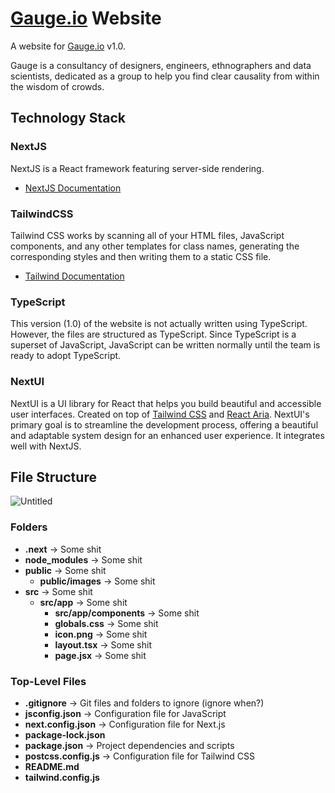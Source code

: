 # [Gauge.io](http://Gauge.io) Website

A website for [Gauge.io](http://Gauge.io) v1.0.

Gauge is a consultancy of designers, engineers, ethnographers and data scientists, dedicated as a group to help you find clear causality from within the wisdom of crowds.

## Technology Stack

### NextJS

NextJS is a React framework featuring server-side rendering.

- [NextJS Documentation](https://nextjs.org/docs)

### TailwindCSS

Tailwind CSS works by scanning all of your HTML files, JavaScript components, and any other templates for class names, generating the corresponding styles and then writing them to a static CSS file.

- [Tailwind Documentation](https://tailwindcss.com/docs/installation)

### TypeScript

This version (1.0) of the website is not actually written using TypeScript. However, the files are structured as TypeScript. Since TypeScript is a superset of JavaScript, JavaScript can be written normally until the team is ready to adopt TypeScript.

### NextUI

NextUI is a UI library for React that helps you build beautiful and accessible user interfaces. Created on top of [Tailwind CSS](https://tailwindcss.com/) and [React Aria](https://react-spectrum.adobe.com/react-aria/index.html). NextUI's primary goal is to streamline the development process, offering a beautiful and adaptable system design for an enhanced user experience. It integrates well with NextJS.

## File Structure

![Untitled](https://prod-files-secure.s3.us-west-2.amazonaws.com/ddbb9ba8-e33e-451c-8aac-e0fdfe7e2e59/bff5de3b-2f49-4c85-b961-209499625149/Untitled.png)

### Folders

- **.next** → Some shit
- ************************node_modules************************ → Some shit
- ******public****** → Some shit
    - **public/images** → Some shit
- **************src************** → Some shit
    - **src/app** → Some shit
        - **src/app/components** → Some shit
        - **globals.css** → Some shit
        - **icon.png** → Some shit
        - **layout.tsx** → Some shit
        - **page.jsx** → Some shit

### Top-Level Files

- **.gitignore** → Git files and folders to ignore (ignore when?)
- **************************jsconfig.json************************** → Configuration file for JavaScript
- **next.config.json** → Configuration file for Next.js
- **package-lock.json**
- **package.json** → Project dependencies and scripts
- **postcss.config.js** → Configuration file for Tailwind CSS
- **README.md**
- **tailwind.config.js**